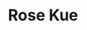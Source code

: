 ---
title       : Rose Kue
photo       : "rose.jpg"
occupation  : "Designer, Musician"

links:
 - icon     : "fa-facebook"
   url      : ""
 - icon     : "fa-twitter"
   url      : "https://twitter.com/rosekue"
 - icon     : "fa-linkedin"
   url      : ""
 - icon     : "fa-instagram"
   url      : ""
 - icon     : "fa-soundcloud"
   url      : ""
 - icon     : "fa-vimeo-square"
   url      : ""
 - icon     : "fa-github"
   url      : ""
 - icon     : "fa-tumblr"
   url      : ""
 - icon     : "fa-globe"
   url      : "http://www.kuesclues.com/"
---